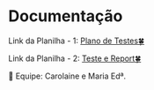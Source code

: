 # Documentação

Link da Planilha - 1: [Plano de Testes🍀](https://docs.google.com/spreadsheets/d/1Q0woDb1KITsLpQoWuG_XFGquiI0wRojkYEauzNvKAco/edit#gid=0)

Link da Planilha - 2: [Teste e Report🍀](https://docs.google.com/spreadsheets/d/15Ap_wZ_TVw-Qn0zJdlkO2lfp-dCx8EkTKvaSnDomnug/edit#gid=261770796)

🦋 Equipe: Carolaine e Maria Edª.
